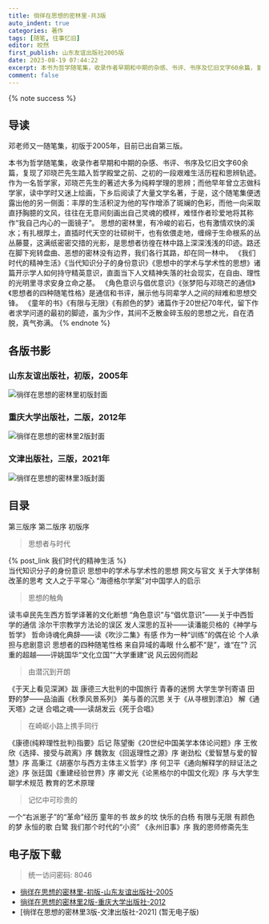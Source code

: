 ```yaml
---
title: 徜徉在思想的密林里-共3版
auto_indent: true
categories: 著作
tags: [随笔, 往事忆旧]
editor: 皎然
first_publish: 山东友谊出版社2005版
date: 2023-08-19 07:44:22
excerpt: 本书为哲学随笔集，收录作者早期和中期的杂感、书评、书序及忆旧文字60余篇，复现了邓晓芒先生踏入哲学殿堂之前、之初的一段艰难生活历程和思辨轨迹。
comment: false
---
```

{% note success %}
## 导读
邓老师又一随笔集，初版于2005年，目前已出自第三版。

本书为哲学随笔集，收录作者早期和中期的杂感、书评、书序及忆旧文字60余篇，复现了邓晓芒先生踏入哲学殿堂之前、之初的一段艰难生活历程和思辨轨迹。
作为一名哲学家，邓晓芒先生的著述大多为纯粹学理的思辨；而他早年曾立志做科学家，读中学时又迷上绘画，下乡后阅读了大量文学名著，于是，这个随笔集便透露出他的另一侧面：丰厚的生活积淀为他的写作增添了斑斓的色彩，而他一向采取直抒胸臆的文风，往往在无意间刻画出自己灵魂的模样，难怪作者珍爱地将其称作“我自己内心的一面镜子”。
思想的密林里，有冷峻的岩石，也有激情欢快的溪水；有扎根厚土，直插时代天空的壮硕树干，也有依偎走地，缠绵于生命根系的丛丛藤蔓，这满纸密密交措的光影，是思想者彷徨在林中路上深深浅浅的印迹。路还在脚下宛转盘曲、恶想的密林没有边界，我们各行其路，却在同一林中。
《我们时代的精神生活》《当代知识分子的身份意识》《思想中的学术与学术性的思想》诸篇开示学人如何持守精英意识，直面当下人文精神失落的社会现实，在自由、理性的光明里寻求安身立命之基。
《角色意识与倡优意识》《张梦阳与邓晓芒的通信》《思想者的四种随笔性格》是通信和书评，展示他与同辈学人之间的辩难和思想交锋。
《童年的书》《有限与无限》《有颜色的梦》诸篇作于20世纪70年代，留下作者求学问道的最初的脚迹，虽为少作，其间不乏散金碎玉般的思想之光，自在洒脱，真气弥满。
{% endnote %}
## 各版书影
### 山东友谊出版社，初版，2005年
![徜徉在思想的密林里初版封面](/images/徜徉在思想的密林里初版封面.png)
### 重庆大学出版社，二版，2012年
![徜徉在思想的密林里2版封面](/images/徜徉在思想的密林里2版封面.png)
### 文津出版社，三版，2021年
![徜徉在思想的密林里3版封面](/images/徜徉在思想的密林里3版封面.jpg)

## 目录
第三版序
第二版序
初版序
> 思想者与时代

{% post_link 我们时代的精神生活 %}<br/>
当代知识分子的身份意识
思想中的学术与学术性的思想
网文与官文
关于大学体制改革的思考
文人之于平常心
“海德格尔学案”对中国学人的启示

> 思想的触角

读韦卓民先生西方哲学译著的文化断想
“角色意识”与“倡优意识”——关于中西哲学的通信
涂尔干宗教学方法论的误区
发人深思的互补——读潘能贝格的《神学与哲学》
哲命诗魂化典辞——读《吹沙二集》有感
作为一种“训练”的偶在论
个人承担与悲剧意识
思想者的四种随笔性格
来自异域的毒眼
什么都不“是”，谁“在”?
沉重的超越——评姚国华“文化立国”“大学重建”说
风云因何而起

> 由潜沉到开朗

《于天上看见深渊》跋
康德三大批判的中国旅行
青春的迷惘
大学生学刊寄语
田野的梦——品油画《秋季风景系列》
美与善的沉思
关于《从寻根到漂泊》
解《通天塔》之谜
合唱之魂——读胡发云《死于合唱》

> 在崎岖小路上携手同行

《康德(纯粹理性批判)指要》后记
陈望衡《20世纪中国美学本体论问题》序
王攸欣《选择、接受与疏离》序
魏敦友《回返理性之源》序
谢劲松《爱智慧与爱的智慧》序
高秉江《胡塞尔与西方主体主义哲学》序
何卫平《通向解释学的辩证法之途》序
张廷国《重建经验世界》序
卿文光《论黑格尔的中国文化观》序
与大学生聊学术规范
教育的艺术原理

> 记忆中可珍贵的

一个“右派崽子”的“革命”经历
童年的书
故乡的坟
快乐的白杨
有限与无限
有颜色的梦
永恒的歌
白鹭
我们那个时代的“小资”
《永州旧事》序
我的恩师修斋先生

## 电子版下载
> 统一访问密码: 8046

- [徜徉在思想的密林里-初版-山东友谊出版社-2005](https://url92.ctfile.com/f/21466692-921260703-18cd4a?p=8046)
- [徜徉在思想的密林里2版-重庆大学出版社-2012](https://url92.ctfile.com/f/21466692-921260706-e56496?p=8046)
- [徜徉在思想的密林里3版-文津出版社-2021] (暂无电子版)

